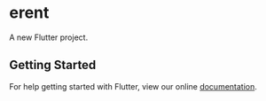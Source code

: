 # erent

A new Flutter project.

## Getting Started

For help getting started with Flutter, view our online
[documentation](https://flutter.io/).
